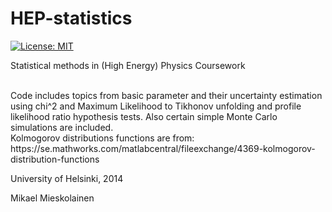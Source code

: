 # HEP-statistics

[![License: MIT](https://img.shields.io/badge/License-MIT-yellow.svg)](https://opensource.org/licenses/MIT)


Statistical methods in (High Energy) Physics Coursework

</br>
Code includes topics from basic parameter and their uncertainty estimation using chi^2 and Maximum Likelihood to Tikhonov unfolding and profile likelihood ratio hypothesis tests. Also certain simple Monte Carlo simulations are included.

</br>
Kolmogorov distributions functions are from: https://se.mathworks.com/matlabcentral/fileexchange/4369-kolmogorov-distribution-functions

</br>

University of Helsinki, 2014

Mikael Mieskolainen

